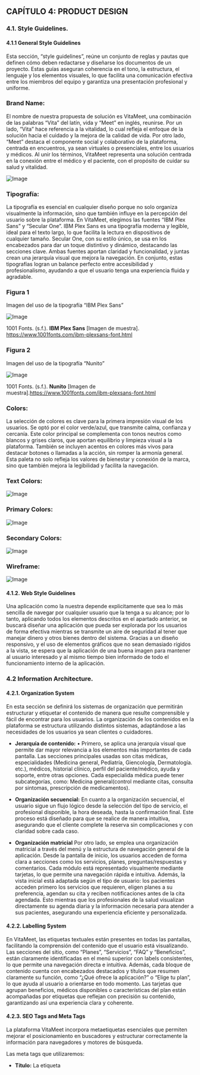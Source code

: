 ## CAPÍTULO 4: PRODUCT DESIGN

### 4.1. Style Guidelines.

#### 4.1.1 General Style Guidelines

Esta sección, “style guidelines”, reúne un conjunto de reglas y pautas que definen cómo deben redactarse y diseñarse los documentos de un proyecto. Estas guías aseguran coherencia en el tono, la estructura, el lenguaje y los elementos visuales, lo que facilita una comunicación efectiva entre los miembros del equipo y garantiza una presentación profesional y uniforme.

### Brand Name:
El nombre de nuestra propuesta de solución es VitaMeet, una combinación de las palabras “Vita” del latín, vida y “Meet” en inglés, reunirse. Por un lado, “Vita” hace referencia a la vitalidad, lo cual refleja el enfoque de la solución hacia el cuidado y la mejora de la calidad de vida. Por otro lado, “Meet” destaca el componente social y colaborativo de la plataforma, centrada en encuentros, ya sean virtuales o presenciales, entre los usuarios y médicos. Al unir los términos, VitaMeet representa una solución centrada en la conexión entre el médico y el paciente, con el propósito de cuidar su salud y vitalidad.

![Image](https://github.com/user-attachments/assets/cec13e4b-9993-4df3-92e8-0c49b52992ad)

### Tipografía:
La tipografía es esencial en cualquier diseño porque no solo organiza visualmente la información, sino que también influye en la percepción del usuario sobre la plataforma. En VitaMeet, elegimos las fuentes “IBM Plex Sans” y “Secular One”. IBM Plex Sans es una tipografía moderna y legible, ideal para el texto largo, lo que facilita la lectura en dispositivos de cualquier tamaño. Secular One, con su estilo único, se usa en los encabezados para dar un toque distintivo y dinámico, destacando las secciones clave. Ambas fuentes aportan claridad y funcionalidad, y juntas crean una jerarquía visual que mejora la navegación. En conjunto, estas tipografías logran un balance perfecto entre accesibilidad y profesionalismo, ayudando a que el usuario tenga una experiencia fluida y agradable.

### Figura 1

Imagen del uso de la tipografía “IBM Plex Sans”

![Image](https://github.com/user-attachments/assets/3dc1d791-82fb-4ee2-b97f-864ea657fce5)

1001 Fonts. (s.f.). **IBM Plex Sans** [Imagen de muestra]. https://www.1001fonts.com/ibm-plexsans-font.html

### Figura 2

Imagen del uso de la tipografía “Nunito”

![Image](https://github.com/user-attachments/assets/f33fe73f-2bcf-4dcb-89ab-675ba25ff456)

1001 Fonts. (s.f.). **Nunito** [Imagen de muestra].https://www.1001fonts.com/ibm-plexsans-font.html

### Colors: 
La selección de colores es clave para la primera impresión visual de los usuarios. Se optó por el color verde/azul, que transmite calma, confianza y cercanía. Este color principal se complementa con tonos neutros como blancos y grises claros, que aportan equilibrio y limpieza visual a la plataforma. También se incluyen acentos en colores más vivos para destacar botones o llamadas a la acción, sin romper la armonía general. Esta paleta no solo refleja los valores de bienestar y conexión de la marca, sino que también mejora la legibilidad y facilita la navegación.

### Text Colors:
![Image](https://github.com/user-attachments/assets/167fe760-1fc3-4226-ba2d-53ed6d57c73c)

### Primary Colors:
![Image](https://github.com/user-attachments/assets/0e2abda2-0bee-4e3f-a35a-636b54d44124)

### Secondary Colors:
![Image](https://github.com/user-attachments/assets/231148f6-3621-4f09-a782-ce922a25e126)

### Wireframe:
![Image](https://github.com/user-attachments/assets/69c93ce3-fe4a-483b-950a-be9564440155)

#### 4.1.2. Web Style Guidelines

Una aplicación como la nuestra depende explicitamente que sea lo más sencilla de navegar por cualquier usuario que la tenga a su alcance; por lo tanto, aplicando todos los elementos descritos en el apartado anterior, se buscará diseñar una aplicación que pueda ser explorada por los usuarios de forma efectiva mientras se transmite un aire de seguridad al tener que manejar dinero y otros bienes dentro del sistema.
Gracias a un diseño responsivo, y el uso de elementos gráficos que no sean demasiado rígidos a la vista, se espera que la aplicación de una buena imagen para mantener al usuario interesado y al mismo tiempo bien informado de todo el funcionamiento interno de la aplicación.

### 4.2 Information Architecture.

#### 4.2.1. Organization System

En esta sección se definirá los sistemas de organización que permitirán estructurar y etiquetar el contenido de manera que resulte comprensible y fácil de encontrar para los usuarios. La organización de los contenidos en la plataforma se estructura utilizando distintos sistemas, adaptándose a las necesidades de los usuarios ya sean clientes o cuidadores.

- **Jerarquía de contenido:** •	Primero, se aplica una jerarquía visual que permite dar mayor relevancia a los elementos más importantes de cada pantalla. Las secciones principales usadas son citas médicas, especialidades (Medicina general, Pediatría, Giencología, Dermatología. etc.), médicos, historial clínico, perfil del paciente/médico, ayuda y soporte, entre otras opciones.
Cada especialida médica puede tener subcategorías, como: Medicina general(control mediante citas, consulta por sintomas, prescripción de medicamentos).

- **Organización secuencial:** En cuanto a la organización secuencial, el usuario sigue un flujo lógico desde la selección del tipo de servicio, el profesional disponible, la hora deseada, hasta la confirmación final. Este proceso está diseñado para que se realice de manera intuitiva, asegurando que el cliente complete la reserva sin complicaciones y con claridad sobre cada caso.

- **Organización matricial** Por otro lado, se emplea una organización matricial a través del menú y la estructura de navegación general de la aplicación. Desde la pantalla de inicio, los usuarios acceden de forma clara a secciones como los servicios, planes, preguntas/respuestas y comentarios. Cada módulo está representado visualmente mediante tarjetas, lo que permite una navegación rápida e intuitiva. Además, la vista inicial está adaptada según el tipo de usuario: los pacientes acceden primero los servicios que requieren, eligen planes a su preferencia, agendan su cita y reciben notificaciones antes de la cita agendada. Esto mientras que los profesionales de la salud visualizan directamente su agenda diaria y la información necesaria para atender a sus pacientes, asegurando una experiencia eficiente y personalizada.

#### 4.2.2. Labelling System

En VitaMeet, las etiquetas textuales están presentes en todas las pantallas, facilitando la comprensión del contenido que el usuario está visualizando. Las secciones del sitio, como “Planes”, “Servicios”, “FAQ” y “Beneficios”, están claramente identificadas en el menú superior con labels consistentes, lo que permite una navegación directa e intuitiva. Además, cada bloque de contenido cuenta con encabezados destacados y títulos que resumen claramente su función, como “¿Qué ofrece la aplicación?” o “Elige tu plan”, lo que ayuda al usuario a orientarse en todo momento. Las tarjetas que agrupan beneficios, médicos disponibles o características del plan están acompañadas por etiquetas que reflejan con precisión su contenido, garantizando así una experiencia clara y coherente.

#### 4.2.3. SEO Tags and Meta Tags
La plataforma VitaMeet incorpora metaetiquetas esenciales que permiten mejorar el posicionamiento en buscadores y estructurar correctamente la información para navegadores y motores de búsqueda.


Las meta tags que utilizaremos:
- **Título:**
La etiqueta <title> es de las más importantes, ya que generalmente se pone antes de cualquier meta etiqueta y ofrece una vista previa clara del propósito principal de la plataforma.

![Image](https://github.com/user-attachments/assets/965436d4-332e-4947-8c1d-0f6b76833843)

- **Codificación de caracteres:**
Esta etiqueta garantiza que los caracteres especiales se muestren correctamente.
![Image](https://github.com/user-attachments/assets/4d4c3fd9-95a4-43c9-b35a-83fe41033536)

- **Descripción:**
En esta etiqueta se muestra un resumen breve del contenido del sitio para mejorar la visibilidad en motores de búsqueda.
![Image](https://github.com/user-attachments/assets/4a6a7430-706b-435d-baea-875666b30170)

- **Palabras clave:**
Esta etiqueta permite mejorar el rastreo del sitio según las búsquedas relacionadas.
![Image](https://github.com/user-attachments/assets/b6eec1fd-76c6-404e-9bec-5cf2b3890828)

- **Derechos de autor:**
Esta etiqueta detalla el autor y los derechos reservados del contenido.
![Image](https://github.com/user-attachments/assets/84ccde27-d253-482d-b76e-463e7e4175c7)

#### 4.2.4. Searching System
Uno de los elementos clave de VitaMeet es permitir que tanto pacientes como médicos puedan acceder rápidamente a información específica. Por ello, se ha implementado un sistema de búsqueda que facilita la localización de citas pasadas, médicos por especialidad, fechas disponibles y planes contratados. Los filtros permiten refinar las búsquedas por fecha, tipo de atención o nombre del profesional. En el caso de los médicos, se puede buscar también por nombre del paciente, fecha de consulta o tipo de tratamiento, optimizando la gestión de historiales clínicos. Esta función garantiza que los usuarios no pierdan tiempo revisando grandes volúmenes de información.

#### 4.2.5. Navigation System
La navegación principal de VitaMeet se organiza a través de un menú superior persistente que contiene accesos directos a las secciones más importantes de la plataforma: inicio, servicios, planes, preguntas frecuentes y beneficios. Este sistema permite desplazarse de forma no lineal por el contenido, pero también ofrece una experiencia descendente intuitiva para aquellos usuarios que prefieren explorar el sitio sin hacer clics.
En el flujo dentro de la aplicación, la navegación se adapta a cada tipo de usuario: los pacientes acceden a sus citas próximas y notificaciones desde el inicio, mientras que los médicos ingresan directamente a su panel de agenda. Además, los botones permiten realizar acciones claves como agendar, cancelar o confirmar citas, o bien revisar historiales, todo dentro de una interfaz fluida que prioriza la experiencia del usuario.

### 4.3 Landing Page UI Design

#### 4.3.1 Landing Page Wireframe

![Image](https://github.com/user-attachments/assets/5123bca0-e8a4-4607-83fd-2c93b1eeab5b)
![Image](https://github.com/user-attachments/assets/1a8b0315-02dc-454c-893f-9a44ac97f691)
![Image](https://github.com/user-attachments/assets/d240b665-c40a-46c2-b0f8-a44a7e75fdc2)
![Image](https://github.com/user-attachments/assets/0dec02cc-3ebf-4fdc-9f79-1ed143014553)
![Image](https://github.com/user-attachments/assets/8c3eacfe-d261-4d6f-8678-21b55b464b05)

#### 4.3.2 Landing Page Mock-up

![Image](https://github.com/user-attachments/assets/db6b8586-d276-47c1-86c4-aabbee73fc01)
![Image](https://github.com/user-attachments/assets/6fdcc4a7-4d27-4ea0-96b2-321da71192ff)
![Image](https://github.com/user-attachments/assets/3d5a0c3d-9a7d-4705-9792-3504c7a4346a)
![Image](https://github.com/user-attachments/assets/4f517478-5f2b-476b-88e4-4123ff7e10eb)
![Image](https://github.com/user-attachments/assets/b290ea54-0d43-43f5-919b-fb59f5ed2008)

### 4.4. Web Applications UX/UI Design.

#### 4.4.1. Web Applications Wireframes.

#### 4.4.2. Web Applications Wireflow Diagrams.

#### 4.4.3. Web Applications Mock-Ups.

#### 4.4.4. Web Applications User Flow Diagrams.

### 4.5. Web Applications Prototyping.

### 4.6. Domain-Driven Software Architecture

Para el modelo de negocio que utilizaremos para desarrollar nuestro software complejo que se centra en la problematica que abordamos. para ello utilizaremos la tecnica de modelado C4 Model.

#### 4.6.1. Software Architecture Context Diagram
Este es el diagrama de Contexto de nuestro sistema:
<a href="https://ibb.co/1Yc19fCk"><img src="https://i.ibb.co/p6qc3vHS/structurizr-System-Context-001-1.png" alt="structurizr-90643-System-Context-001" border="0"></a>

#### 4.6.2. Software Architecture Container Diagram
Este es el diagrama de Contenedores de nuestro sistema:
<a href="https://ibb.co/dsQDDVzW"><img src="https://i.ibb.co/Ps5ggPfm/structurizr-Container-001.png" alt="structurizr-90643-Container-001" border="0"></a>


#### 4.6.3. Software Architecture Components Diagram
Este es el diagrama de componentes de nuestro sistema:
<a href="https://ibb.co/rG50zcWY"><img src="https://i.ibb.co/mChT2Xxk/structurizr-Component-001.png" alt="structurizr-90643-Container-001" border="0"></a>

### 4.7. Software Object-Oriented Design
#### 4.7.1. Class Diagrams
Para nuestro sistema, hemos implementado un diagrama de clases. Este diagrama visualiza la estructura estática del software, mostrando las clases, sus atributos y las relaciones entre ellas. Es una herramienta esencial que nos ayuda a comprender cómo se organizan y comunican las diferentes partes de nuestro sistema de software.
Diagrama de clases:

<a href="https://ibb.co/qGgrYSr"><img src="https://i.ibb.co/4ySVRqV/Untitled-diagram-2025-04-19-020330.png" alt="Class-Diagram" border="0"></a>

#### 4.7.2. Class Dictionary
Para la siguiente explicacion de los atributos de las clases, es crucial comprender los atributos de estas clases, ya que proporcionan información clave sobre la estructura y el funcionamiento del sistema. Documentar adecuadamente estos atributos facilita el desarrollo, la depuración y el mantenimiento del código, asegurando un sistema robusto y seguro

- **Clase: User**

El atributo 'id' es un identificador único del usuario, mientras que 'password' representa la contraseña necesaria para acceder al sistema.

| Atributo  | Tipo de Dato | Descripción                         |
|-----------|--------------|-------------------------------------|
| id        | int          | Identificador único del usuario.    |
| nombre    | string       | Nombre del usuario elegido.         |
| email     | string       | Correr registrado del usuario.      |
| password  | string       | Contraseña para acceder al sistema. |
| rol       | string       | Rol establecido por el usuario.     |


- **Clase: Paciente** 
Esta clase recibe los atributos de la clase usuario y se le agregan datos del rol paciente.

| Atributo  | Tipo de Dato | Descripción                         |
|-----------|--------------|-------------------------------------|
| id        | int          | Identificador único del usuario.    |
| dni       | int          | Documento nacional del paciente.    |
| fechaNacimiento | string | Fecha de nacimiento del paciente.   |
| sexo      | string       | Sexo del paciente.                  |
| telefono  | int       | Número de contacto del paciente.       |

- **Clase: Médico**
Define los datos clave del médico como su especialidad, número de colegiatura y teléfono.

| Atributo           | Tipo de Dato | Descripción                                     |
|--------------------|--------------|-------------------------------------------------|
| id                 | int          | Identificador único del médico.                |
| especialidad       | string       | Especialidad médica del profesional.           |
| numeroColegiatura  | string       | Número de colegiatura del médico.              |
| telefono           | int          | Número de contacto del médico.                 |

- **Clase: Cita**
Representa una consulta médica agendada entre un paciente y un médico.

| Atributo  | Tipo de Dato | Descripción                              |
|-----------|--------------|------------------------------------------|
| id        | int          | Identificador único de la cita.          |
| fecha     | DateTime     | Fecha y hora programada para la cita.    |
| estado    | string       | Estado de la cita (pendiente, finalizada). |
| motivo    | string       | Motivo o razón de la consulta médica.    |

- **Clase: Dirección**
Ubicación asociada al paciente o médico, dividida por departamento, provincia y distrito.

| Atributo     | Tipo de Dato | Descripción                                      |
|--------------|--------------|--------------------------------------------------|
| id           | int          | Identificador único de la dirección.            |
| departamento | string       | Departamento en el que se encuentra.            |
| provincia    | string       | Provincia correspondiente a la dirección.       |
| distrito     | string       | Distrito donde se encuentra la dirección.       |
| detalle      | string       | Descripción adicional de la dirección.          |

- **Clase: Agenda**
Bloques de tiempo disponibles por parte del médico para agendar citas.

| Atributo        | Tipo de Dato | Descripción                                          |
|------------------|--------------|------------------------------------------------------|
| id               | int          | Identificador único de la agenda.                   |
| fechaDisponible  | Date         | Fecha en que el médico estará disponible.           |
| horaInicio       | Time         | Hora de inicio de disponibilidad.                   |
| horaFin          | Time         | Hora de finalización de disponibilidad.             |
| estado           | string       | Estado de la disponibilidad (activo/inactivo).      |

- **Clase: Especialidad**
Define las especialidades médicas ofrecidas por los médicos.

| Atributo    | Tipo de Dato | Descripción                              |
|-------------|--------------|------------------------------------------|
| id          | int          | Identificador único de la especialidad.  |
| nombre      | string       | Nombre de la especialidad médica.        |
| descripcion | string       | Descripción detallada de la especialidad.|

- **Clase: Recordatorio**
Almacena datos de notificaciones enviadas al paciente para recordar una cita médica.

| Atributo     | Tipo de Dato | Descripción                                            |
|--------------|--------------|--------------------------------------------------------|
| id           | int          | Identificador único del recordatorio.                 |
| fechaEnvio   | DateTime     | Fecha y hora en que se envió el recordatorio.         |
| medio        | string       | Medio por el cual se envió (email, SMS, etc.).        |

- **Clase: Historial Médico**
Registro clínico asociado a una cita médica, incluyendo diagnóstico y tratamiento.

| Atributo       | Tipo de Dato | Descripción                                           |
|----------------|--------------|-------------------------------------------------------|
| id             | int          | Identificador único del historial médico.            |
| diagnostico    | string       | Diagnóstico dado por el médico.                      |
| tratamiento    | string       | Tratamiento recomendado o prescrito.                 |
| fechaRegistro  | DateTime     | Fecha en la que se registró el historial médico.     |

- **Clase: Evaluación**
Permite a los pacientes evaluar al médico después de una cita.

| Atributo   | Tipo de Dato | Descripción                                  |
|------------|--------------|----------------------------------------------|
| id         | int          | Identificador único de la evaluación.        |
| puntuacion | int          | Calificación numérica asignada al médico.    |
| comentario | string       | Comentario adicional del paciente.           |

### 4.8. Database desing
#### 4.8.1 Database Diagrams
Para nuestro sistema, también hemos implementado un diagrama de base de datos. Este diagrama proporciona una representación visual de la estructura de nuestra base de datos, incluyendo tablas, columnas y relaciones entre ellas. Es una herramienta clave para comprender la arquitectura de datos de nuestro sistema y cómo se relacionan entre sí las entidades de nuestra aplicación.

<a href="https://ibb.co/C36WPrbQ"><img src="https://i.ibb.co/JwqC3hvH/Imagen-de-Whats-App-2025-04-16-a-las-21-01-01-666e1334.jpg" alt="Database-Diagram" border="0"></a>

